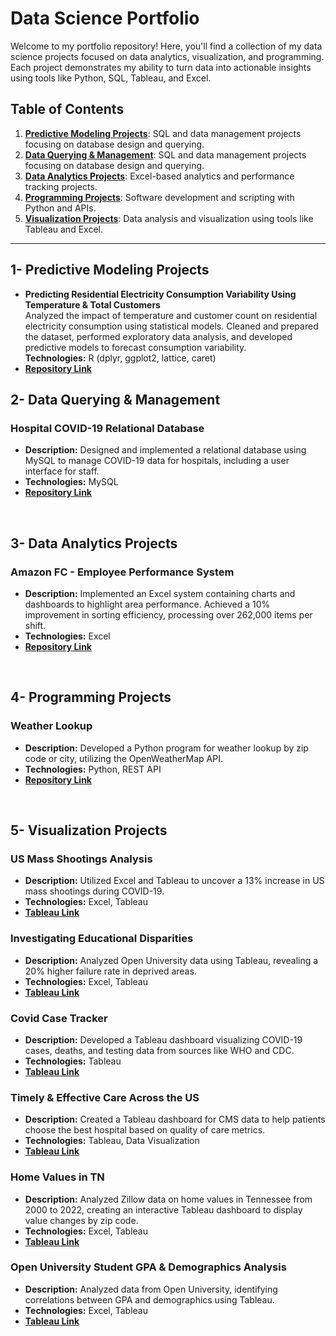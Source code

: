 # Data Science Portfolio

Welcome to my portfolio repository! Here, you'll find a collection of my data science projects focused on data analytics, visualization, and programming. Each project demonstrates my ability to turn data into actionable insights using tools like Python, SQL, Tableau, and Excel.

## Table of Contents

1. **[Predictive Modeling Projects](https://github.com/hamzasalahds/projects/blob/main/README.md#1--predictive-modeling-projects)**: SQL and data management projects focusing on database design and querying.
2. **[Data Querying & Management](https://github.com/hamzasalahds/projects/blob/main/README.md#2--data-querying--management)**: SQL and data management projects focusing on database design and querying.
3. **[Data Analytics Projects](https://github.com/hamzasalahds/projects/blob/main/README.md#3--data-analytics-projects)**: Excel-based analytics and performance tracking projects.
4. **[Programming Projects](https://github.com/hamzasalahds/projects/blob/main/README.md#4--programming-projects)**: Software development and scripting with Python and APIs.
5. **[Visualization Projects](https://github.com/hamzasalahds/projects/blob/main/README.md#5--visualization-projects)**: Data analysis and visualization using tools like Tableau and Excel.
---
## 1- Predictive Modeling Projects
- **Predicting Residential Electricity Consumption Variability Using Temperature & Total Customers**  
  Analyzed the impact of temperature and customer count on residential electricity consumption using statistical models. Cleaned and prepared the dataset, performed exploratory data analysis, and developed predictive models to forecast consumption variability.  
  **Technologies:** R (dplyr, ggplot2, lattice, caret)
- [**Repository Link**](https://github.com/hamzasalahds/electricity-consumption-prediction/blob/main/README.md#-predicting-residential-electricity-consumption-variability-using-temperature--total-customers-)
  <br />
## 2- Data Querying & Management

### Hospital COVID-19 Relational Database
- **Description:** Designed and implemented a relational database using MySQL to manage COVID-19 data for hospitals, including a user interface for staff.
- **Technologies:** MySQL
- [**Repository Link**](https://github.com/hamzasalahds/hospital_database?tab=readme-ov-file#--covid-19-patient-data-management-system-)
<br />


## 3- Data Analytics Projects

### Amazon FC - Employee Performance System
- **Description:** Implemented an Excel system containing charts and dashboards to highlight area performance. Achieved a 10% improvement in sorting efficiency, processing over 262,000 items per shift.
- **Technologies:** Excel
- [**Repository Link**](https://github.com/hamzasalahds/Amazon_Project/blob/main/README.md#amazon-fc---employee-performance-system)
<br />

## 4- Programming Projects

### Weather Lookup
- **Description:** Developed a Python program for weather lookup by zip code or city, utilizing the OpenWeatherMap API.
- **Technologies:** Python, REST API
- [**Repository Link**](https://github.com/hamzasalahds/weather-lookup?tab=readme-ov-file#-dsc-510-programming---bellevue-university)
<br />

## 5- Visualization Projects

### US Mass Shootings Analysis
- **Description:** Utilized Excel and Tableau to uncover a 13% increase in US mass shootings during COVID-19.
- **Technologies:** Excel, Tableau
- [**Tableau Link**](https://public.tableau.com/app/profile/hamzasalahds/viz/ShootingsBreakdownintheUS2014-2022/Summary)

### Investigating Educational Disparities
- **Description:** Analyzed Open University data using Tableau, revealing a 20% higher failure rate in deprived areas.
- **Technologies:** Excel, Tableau
- [**Tableau Link**](https://public.tableau.com/app/profile/hamzasalahds/viz/StudentGPADemographicsAnalysisDashboardOpenUniversity/StudentGPADemographicsAnalysisDashboard)

### Covid Case Tracker
- **Description:** Developed a Tableau dashboard visualizing COVID-19 cases, deaths, and testing data from sources like WHO and CDC.
- **Technologies:** Tableau
- [**Tableau Link**](https://public.tableau.com/app/profile/hamzasalahds/viz/GlobalCOVID-19CaseTracker/Covid-19CaseTracker)

### Timely & Effective Care Across the US
- **Description:** Created a Tableau dashboard for CMS data to help patients choose the best hospital based on quality of care metrics.
- **Technologies:** Tableau, Data Visualization
- [**Tableau Link**](https://public.tableau.com/app/profile/hamzasalahds/viz/TimelyEffectiveCarebyHospitalinTheUnitedStatesDashboardCMS/TimelyEffectiveCarebyHospitalinTheUnitedStatesDashboardCMS)

### Home Values in TN
- **Description:** Analyzed Zillow data on home values in Tennessee from 2000 to 2022, creating an interactive Tableau dashboard to display value changes by zip code.
- **Technologies:** Excel, Tableau
- [**Tableau Link**](https://public.tableau.com/app/profile/hamzasalahds/viz/Single-FamilyHomeValuesinTennesseeDashboardZillow/Dashboard)

### Open University Student GPA & Demographics Analysis
- **Description:** Analyzed data from Open University, identifying correlations between GPA and demographics using Tableau.
- **Technologies:** Excel, Tableau
- [**Tableau Link**](https://public.tableau.com/app/profile/hamzasalahds/viz/StudentGPADemographicsAnalysisDashboardOpenUniversity/StudentGPADemographicsAnalysisDashboard)
